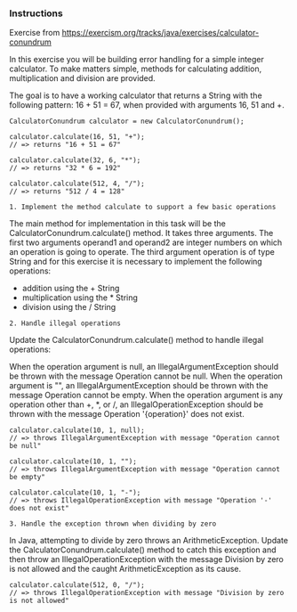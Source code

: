 ### Instructions

Exercise from https://exercism.org/tracks/java/exercises/calculator-conundrum

In this exercise you will be building error handling for a simple integer calculator. To make matters simple, 
methods for calculating addition, multiplication and division are provided.

The goal is to have a working calculator that returns a String with the following pattern: 16 + 51 = 67,
when provided with arguments 16, 51 and +.
```
CalculatorConundrum calculator = new CalculatorConundrum();

calculator.calculate(16, 51, "+");
// => returns "16 + 51 = 67"

calculator.calculate(32, 6, "*");
// => returns "32 * 6 = 192"

calculator.calculate(512, 4, "/");
// => returns "512 / 4 = 128"
```

`1. Implement the method calculate to support a few basic operations` </br>

The main method for implementation in this task will be the CalculatorConundrum.calculate() method. It takes three arguments. 
The first two arguments operand1 and operand2 are integer numbers on which an operation is going to operate. 
The third argument operation is of type String and for this exercise it is necessary to implement the following operations:

* addition using the + String
* multiplication using the * String
* division using the / String


`2. Handle illegal operations` </br>

Update the CalculatorConundrum.calculate() method to handle illegal operations:

When the operation argument is null, an IllegalArgumentException should be thrown with the message Operation cannot be null.
When the operation argument is "", an IllegalArgumentException should be thrown with the message Operation cannot be empty.
When the operation argument is any operation other than +, *, or /, an IllegalOperationException 
should be thrown with the message Operation '{operation}' does not exist.
```
calculator.calculate(10, 1, null);
// => throws IllegalArgumentException with message "Operation cannot be null"

calculator.calculate(10, 1, "");
// => throws IllegalArgumentException with message "Operation cannot be empty"

calculator.calculate(10, 1, "-");
// => throws IllegalOperationException with message "Operation '-' does not exist"

```
`3. Handle the exception thrown when dividing by zero` </br>

In Java, attempting to divide by zero throws an ArithmeticException. 
Update the CalculatorConundrum.calculate() method to catch this exception and then throw an IllegalOperationException 
with the message Division by zero is not allowed and the caught ArithmeticException as its cause.
```
calculator.calculate(512, 0, "/");
// => throws IllegalOperationException with message "Division by zero is not allowed"
```